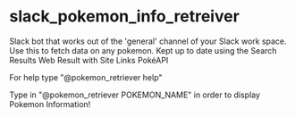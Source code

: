 # slack_pokemon_info_retreiver
Slack bot that works out of the 'general' channel of your Slack work space. Use this to fetch data on any pokemon. Kept up to date using the Search Results Web Result with Site Links PokéAPI


For help type "@pokemon_retriever help"

Type in "@pokemon_retriever POKEMON_NAME" in order to display Pokemon Information!
